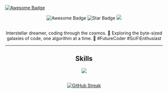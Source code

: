 [![Awesome Badge](https://img.shields.io/badge/Awesome-red?style=flat)](https://example.com)

<div align="center">
<img src="https://cdn.rawgit.com/sindresorhus/awesome/d7305f38d29fed78fa85652e3a63e154dd8e8829/media/badge.svg" alt="Awesome Badge"/>
<img src="https://img.shields.io/static/v1?label=%F0%9F%8C%9F&message=Let's%20Make%20It%20Work!&style=style=flat&color=8A2BE2" alt="Star Badge"/>
<a href="https://twitter.com/A_A_Weerasuriya" ><img src="https://img.shields.io/twitter/follow/A_A_Weerasuriya.svg?style=social" /> </a>
<br>
<br>
  
<p align="center">
  Interstellar dreamer, coding through the cosmos. 🚀 Exploring the byte-sized galaxies of code, one algorithm at a time. 🌌 #FutureCoder #SciFiEnthusiast
</p>

---

<!--
[![My Skills](https://skillicons.dev/icons?i=js,html,css,androidstudio,c,cs,discord,figma,git,github,ai,java,kotlin,linkedin,mysql,nodejs,ps,php,postman,pr,py,react,stackoverflow,twitter,visualstudio,vscode,wordpress&perline=15)](https://skillicons.dev)
-->

<div align="center">
  <h2>Skills</h2>
  <a href="https://github.com/ayeshanweerasuriya">
    <img src="https://skillicons.dev/icons?i=js,html,css,androidstudio,c,cs,discord,figma,git,github,ai,java,kotlin,linkedin,mysql,nodejs,ps,php,postman,pr,py,react,stackoverflow,twitter,visualstudio,vscode,codepen,kotlin,vue,wordpress" />
  </a>
</div>

<br>

<p align="center">
<a href="https://github.com/ayeshanweerasuriya"><img src="https://github-readme-streak-stats.herokuapp.com?user=ayeshanweerasuriya&theme=github-dark&card_width=835" alt="GitHub Streak" /></a>
</p>
